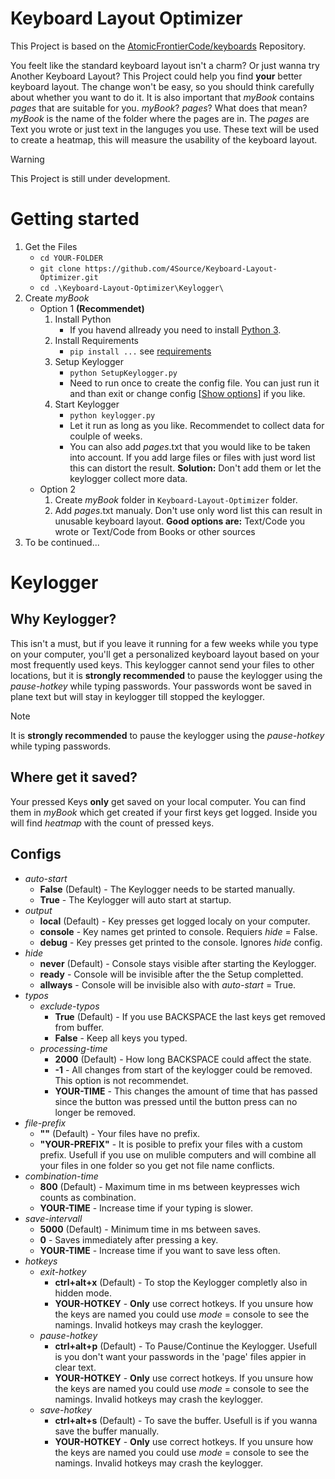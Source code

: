 # Keyboard Layout Optimizer

This Project is based on the [AtomicFrontierCode/keyboards](https://github.com/AtomicFrontierCode/keyboards) Repository.

You feelt like the standard keyboard layout isn't a charm? Or just wanna try Another Keyboard Layout? This Project could help you find **your** better keyboard layout. The change won't be easy, so you should think carefully about whether you want to do it. It is also important that _myBook_ contains _pages_ that are suitable for you. _myBook_? _pages_? What does that mean? _myBook_ is the name of the folder where the pages are in. The _pages_ are Text you wrote or just text in the languges you use. These text will be used to create a heatmap, this will measure the usability of the keyboard layout. 

> [!WARNING]
> This Project is still under development.

# Getting started
1. Get the Files
    - ```cd YOUR-FOLDER```
    - ```git clone https://github.com/4Source/Keyboard-Layout-Optimizer.git```
    - ```cd .\Keyboard-Layout-Optimizer\Keylogger\```
2. Create _myBook_
    - Option 1 **(Recommendet)**
        1. Install Python
            - If you havend allready you need to install [Python 3](https://www.python.org/downloads/).
        2. Install Requirements
            - ```pip install ...``` see [requirements](https://github.com/4Source/Keyboard-Layout-Optimizer/blob/0559009ecdf047fd0d607f1708d0e4a9043dff64/python%20requirements.txt)
        3. Setup Keylogger
            - ```python SetupKeylogger.py```
            - Need to run once to create the config file. You can just run it and than exit or change config [[Show options](https://github.com/4Source/Keyboard-Layout-Optimizer/tree/master#configs)] if you like.
        4. Start Keylogger
            - ```python keylogger.py```
            - Let it run as long as you like. Recommendet to collect data for coulple of weeks.
            - You can also add _pages_.txt that you would like to be taken into account. If you add large files or files with just word list this can distort the result. **Solution:** Don't add them or let the keylogger collect more data.
    - Option 2
        1. Create _myBook_ folder in ```Keyboard-Layout-Optimizer``` folder.
        2. Add _pages_.txt manualy. Don't use only word list this can result in unusable keyboard layout. **Good options are:** Text/Code you wrote or Text/Code from Books or other sources
3. To be continued...

# Keylogger
## Why Keylogger?
This isn't a must, but if you leave it running for a few weeks while you type on your computer, you'll get a personalized keyboard layout based on your most frequently used keys. This keylogger cannot send your files to other locations, but it is **strongly recommended** to pause the keylogger using the _pause-hotkey_ while typing passwords. Your passwords wont be saved in plane text but will stay in keylogger till stopped the keylogger.
> [!Note]
> It is **strongly recommended** to pause the keylogger using the _pause-hotkey_ while typing passwords.
## Where get it saved?
Your pressed Keys **only** get saved on your local computer. You can find them in _myBook_ which get created if your first keys get logged. Inside you will find _heatmap_ with the count of pressed keys. 
## Configs
- _auto-start_
    - **False** (Default) - The Keylogger needs to be started manually.
    - **True** - The Keylogger will auto start at startup. 
- _output_
    - **local** (Default) - Key presses get logged localy on your computer.
    - **console** - Key names get printed to console. Requiers _hide_ = False.
    - **debug** - Key presses get printed to the console. Ignores _hide_ config.
- _hide_
  - **never** (Default) - Console stays visible after starting the Keylogger.
  - **ready** - Console will be invisible after the the Setup completted.
  - **allways** - Console will be invisible also with _auto-start_ = True.
- _typos_
  - _exclude-typos_
    - **True** (Default) - If you use BACKSPACE the last keys get removed from buffer.
    - **False** - Keep all keys you typed.
  - _processing-time_
    - **2000** (Default) - How long BACKSPACE could affect the state.
    - **-1** - All changes from start of the keylogger could be removed. This option is not recommendet.
    - **YOUR-TIME** - This changes the amount of time that has passed since the button was pressed until the button press can no longer be removed.
- _file-prefix_
  - **""** (Default) - Your files have no prefix.
  - **"YOUR-PREFIX"** - It is posible to prefix your files with a custom prefix. Usefull if you use on mulible computers and will combine all your files in one folder so you get not file name conflicts.
- _combination-time_
  - **800** (Default) - Maximum time in ms between keypresses wich counts as combination.
  - **YOUR-TIME** - Increase time if your typing is slower. 
- _save-intervall_
  - **5000** (Default) - Minimum time in ms between saves.
  - **0** - Saves immediately after pressing a key.
  - **YOUR-TIME** - Increase time if you want to save less often.
- _hotkeys_
  - _exit-hotkey_
    - **ctrl+alt+x** (Default) - To stop the Keylogger completly also in hidden mode.
    - **YOUR-HOTKEY** - **Only** use correct hotkeys. If you unsure how the keys are named you could use _mode_ = console to see the namings. Invalid hotkeys may crash the keylogger.
  - _pause-hotkey_
    - **ctrl+alt+p** (Default) - To Pause/Continue the Keylogger. Usefull is you don't want your passwords in the 'page' files appier in clear text.
    - **YOUR-HOTKEY** - **Only** use correct hotkeys. If you unsure how the keys are named you could use _mode_ = console to see the namings. Invalid hotkeys may crash the keylogger.
  - _save-hotkey_
    - **ctrl+alt+s** (Default) - To save the buffer. Usefull is if you wanna save the buffer manually.
    - **YOUR-HOTKEY** - **Only** use correct hotkeys. If you unsure how the keys are named you could use _mode_ = console to see the namings. Invalid hotkeys may crash the keylogger.
